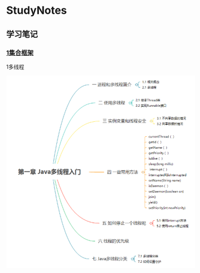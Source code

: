 # StudyNotes
##  学习笔记

### [1集合框架](https://github.com/taoyongming/StudyNotes/blob/master/集合框架/集合框架.md)

1多线程

![多线程入门](https://github.com/taoyongming/StudyNotes/raw/master/images/多线程入门.jpg)
